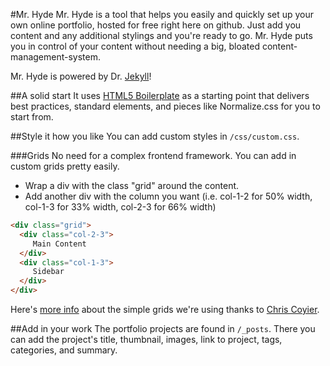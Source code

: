 #Mr. Hyde
Mr. Hyde is a tool that helps you easily and quickly set up your own online portfolio, hosted for free right here on github. Just add you content and any additional stylings and you're ready to go. Mr. Hyde puts you in control of your content without needing a big, bloated content-management-system.

Mr. Hyde is powered by Dr. [Jekyll](http://jekyllrb.com/)!

##A solid start
It uses [HTML5 Boilerplate](http://html5boilerplate.com/) as a starting point that delivers best practices, standard elements, and pieces like Normalize.css for you to start from.

##Style it how you like
You can add custom styles in `/css/custom.css`.

###Grids
No need for a complex frontend framework. You can add in custom grids pretty easily.

* Wrap a div with the class "grid" around the content. 
* Add another div with the column you want (i.e. col-1-2 for 50% width, col-1-3 for 33% width, col-2-3 for 66% width)
```html
<div class="grid">
  <div class="col-2-3">
     Main Content
  </div>
  <div class="col-1-3">
     Sidebar
  </div>
</div>
```
Here's [more info](http://css-tricks.com/dont-overthink-it-grids/) about the simple grids we're using thanks to [Chris Coyier](https://twitter.com/chriscoyier).

##Add in your work
The portfolio projects are found in `/_posts`. There you can add the project's title, thumbnail, images, link to project, tags, categories, and summary.
